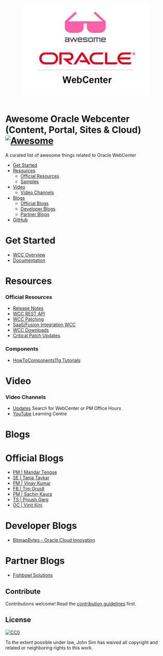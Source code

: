 <p align="center">
  <br>
  <img width="400" src="./awesome-webcenter.png" alt="logo of Awesome WebCenter repository">
  <br>
  <br>
</p>

# Awesome Oracle Webcenter (Content, Portal, Sites & Cloud) [![Awesome](https://awesome.re/badge.svg)](https://awesome.re)
A curated list of awesome things related to Oracle WebCenter

- [Get Started](#get-started)
- [Resources](#resources)
  - [Official Resources](#official-resources)
  - [Samples](#samples)
- [Video](#video)
  - [Video Channels](#video-channels)
- [Blogs](#resources)
  - [Official Blogs](#official-blogs)
  - [Developer Blogs](#developer-blogs)
  - [Partner Blogs](#partner-blogs)
- [GitHub](#github)

# Get Started
- [WCC Overview](https://www.oracle.com/uk/content-management/webcenter-content/)
- [Documentation](https://docs.oracle.com/en/middleware/webcenter/index.html)

# Resources

### Official Resources
- [Release Notes](https://docs.oracle.com/en/cloud/paas/webcenter-content/webcenter-content-marketplace/)
- [WCC REST API](https://docs.oracle.com/en/cloud/paas/webcenter-content/webcenter-content-api/index.html)
- [WCC Patching](https://docs.oracle.com/en/cloud/paas/webcenter/webcenter-marketplace/index.html)
- [SaaS/Fusion Integration WCC](https://docs.oracle.com/en/cloud/paas/webcenter-content/extend-objects/#configure-webcenter-content-for-fa-integration)
- [WCC Downloads](https://www.oracle.com/uk/middleware/technologies/webcenter-content-download.html)
- [Critical Patch Updates](https://support.oracle.com/epmos/faces/DocumentDisplay?_afrLoop=380143690838522&id=2806740.2&_afrWindowMode=0&_adf.ctrl-state=17rskpx345_4)

### Components
- [HowToComponents11g Tutorials](https://github.com/JohnRSim/awesome-webcenter/tree/main/components/HowToComponents-11g)

# Video

### Video Channels
 - [Updates](https://asktom.oracle.com/) Search for WebCenter or PM Office Hours
 - [YouTube](https://www.youtube.com/@OracleLearning/search?query=webcenter) Learning Centre

# Blogs


# Official Blogs
- [PM | Mandar Tengse](https://blogs.oracle.com/authors/mandar-tengse)
- [SE | Tania Tavkar](https://blogs.oracle.com/authors/tania-tavkar)
- [PM | Vinay Kumar](https://blogs.oracle.com/authors/vinay-kumar)
- [FB | Tim Gruidl](https://blogs.oracle.com/authors/tim-gruidl)
- [PM | Sachin Kaura](https://blogs.oracle.com/authors/sachin-kaura)
- [TS | Piyush Garg](https://blogs.oracle.com/authors/piyush-garg)
- [OC | Vinit Kini](https://blogs.oracle.com/authors/vinit-kini)


# Developer Blogs
- [BitmapBytes - Oracle Cloud Innovation](https://bitmapbytes.com)

# Partner Blogs
- [Fishbowl Solutions](https://fishbowlsolutions.com/blog)


## Contribute

Contributions welcome! Read the [contribution guidelines](contributing.md) first.


## License

[![CC0](https://mirrors.creativecommons.org/presskit/buttons/88x31/svg/cc-zero.svg)](https://creativecommons.org/publicdomain/zero/1.0)

To the extent possible under law, John Sim has waived all copyright and
related or neighboring rights to this work.

